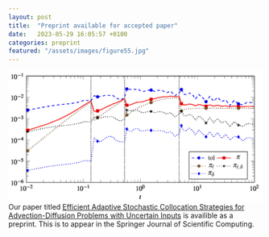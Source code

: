 ```yaml
---
layout: post
title:  "Preprint available for accepted paper"
date:   2023-05-29 16:05:57 +0100
categories: preprint
featured: "/assets/images/figure55.jpg"
---
```

![](/assets/images/figure55.jpg)
Our paper titled [Efficient Adaptive Stochastic Collocation Strategies for Advection-Diffusion Problems with Uncertain Inputs](https://arxiv.org/abs/2210.03389) is availible as a preprint.
This is to appear in the Springer Journal of Scientific Computing.
